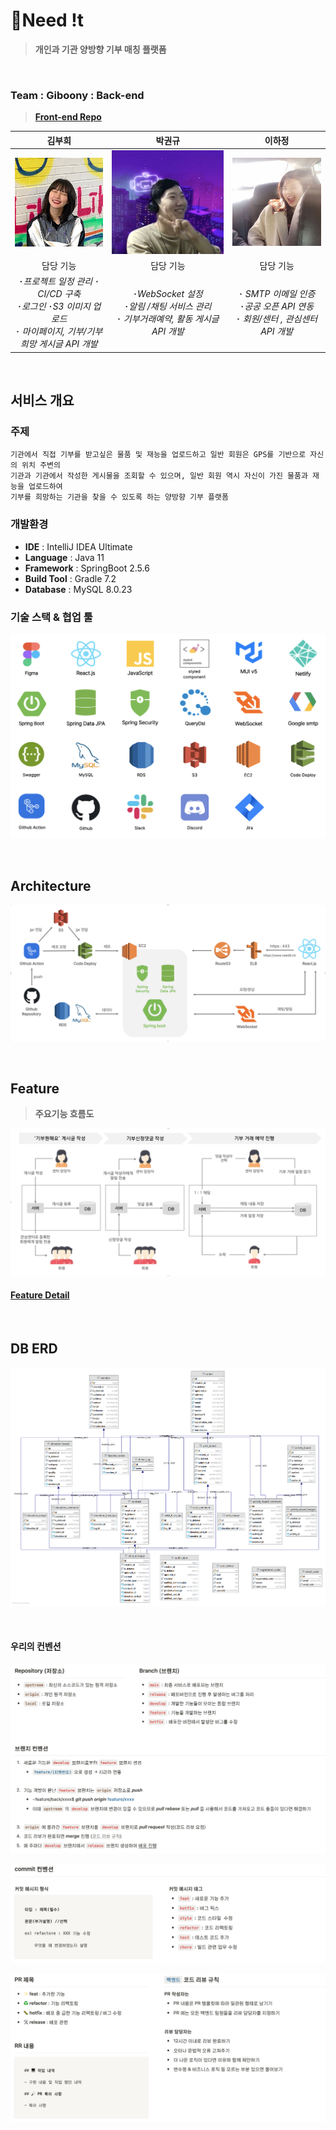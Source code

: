 # 🧤Need !t

> **개인과 기관 양방향 기부 매칭 플랫폼** 

<br/>

### Team : Giboony : Back-end

> **[Front-end Repo](https://github.com/prgrms-web-devcourse/Team_Givooni_Needit_FE/blob/develop/README.md)**

|                          **김부희**                          |                          **박권규**                          |                          **이하정**                          |
| :----------------------------------------------------------: | :----------------------------------------------------------: | :----------------------------------------------------------: |
|                 **![buri](images/buri.JPG)**                 |                   **![kk](images/kk.png)**                   |                   **![ha](images/ha.jpg)**                   |
|                          담당 기능                           |                          담당 기능                           |                          담당 기능                           |
| ･*프로젝트 일정 관리* ･*CI/CD 구축*<br/>･*로그인* ･*S3 이미지 업로드* <br/>･  *마이페이지,* *기부/기부희망 게시글*  *API 개발* | ･*WebSocket* *설정* <br/>･*알림 /채팅 서비스 관리* <br/>･  *기부거래예약, 활동 게시글*  *API 개발* | ･ *SMTP* *이메일 인증* <br/>･*공공 오픈* *API* *연동* <br/>･  *회원/센터* *,* *관심센터*  *API 개발* |

<br/>

## 서비스 개요

### 주제

```
기관에서 직접 기부를 받고싶은 물품 및 재능을 업로드하고 일반 회원은 GPS를 기반으로 자신의 위치 주변의
기관과 기관에서 작성한 게시물을 조회할 수 있으며, 일반 회원 역시 자신이 가진 물품과 재능을 업로드하여 
기부를 희망하는 기관을 찾을 수 있도록 하는 양방향 기부 플랫폼
```

### 개발환경

- **IDE** : IntelliJ IDEA Ultimate
- **Language** : Java 11
- **Framework** : SpringBoot 2.5.6
- **Build Tool** : Gradle 7.2
- **Database** : MySQL 8.0.23

### 기술 스택 & 협업 툴

![buri](images/skill.png)

<br/>

## Architecture

![archi](images/archi.png)

<br/>

## Feature

> **주요기능 흐름도**

![feat](images/feat.png)

#### [Feature Detail](https://www.notion.so/backend-devcourse/5e14736b817c42e6b271286e63867e44)

<br/>

## DB ERD

![erd](images/erd.png)

<br/>

#### 우리의 컨벤션

![branch](images/git-branch.png)

![commit](images/git-commit.png)

![pr](images/git-pr.png)
